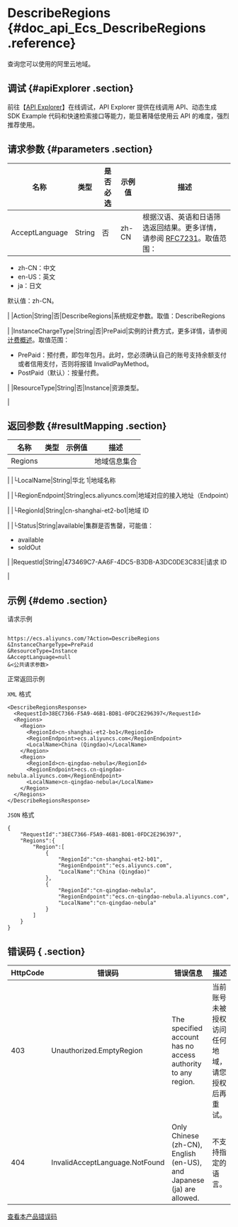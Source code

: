 # DescribeRegions {#doc_api_Ecs_DescribeRegions .reference}

查询您可以使用的阿里云地域。

## 调试 {#apiExplorer .section}

前往【[API Explorer](https://api.aliyun.com/#product=Ecs&api=DescribeRegions)】在线调试，API Explorer 提供在线调用 API、动态生成 SDK Example 代码和快速检索接口等能力，能显著降低使用云 API 的难度，强烈推荐使用。

## 请求参数 {#parameters .section}

|名称|类型|是否必选|示例值|描述|
|--|--|----|---|--|
|AcceptLanguage|String|否|zh-CN|根据汉语、英语和日语筛选返回结果。更多详情，请参阅 [RFC7231](https://tools.ietf.org/html/rfc7231)。取值范围：

 -   zh-CN：中文
-   en-US：英文
-   ja：日文

 默认值：zh-CN。

 |
|Action|String|否|DescribeRegions|系统规定参数。取值：DescribeRegions

 |
|InstanceChargeType|String|否|PrePaid|实例的计费方式，更多详情，请参阅 [计费概述](~~25398~~)。取值范围：

 -   PrePaid：预付费，即包年包月。此时，您必须确认自己的账号支持余额支付或者信用支付，否则将报错 InvalidPayMethod。
-   PostPaid（默认）：按量付费。

 |
|ResourceType|String|否|Instance|资源类型。

 |

## 返回参数 {#resultMapping .section}

|名称|类型|示例值|描述|
|--|--|---|--|
|Regions| | |地域信息集合

 |
|└LocalName|String|华北 1|地域名称

 |
|└RegionEndpoint|String|ecs.aliyuncs.com|地域对应的接入地址（Endpoint）

 |
|└RegionId|String|cn-shanghai-et2-bo1|地域 ID

 |
|└Status|String|available|集群是否售罄，可能值：

 -   available
-   soldOut

 |
|RequestId|String|473469C7-AA6F-4DC5-B3DB-A3DC0DE3C83E|请求 ID

 |

## 示例 {#demo .section}

请求示例

``` {#request_demo}

https://ecs.aliyuncs.com/?Action=DescribeRegions
&InstanceChargeType=PrePaid
&ResourceType=Instance
&AcceptLanguage=null
&<公共请求参数>

```

正常返回示例

`XML` 格式

``` {#xml_return_success_demo}
<DescribeRegionsResponse>
  <RequestId>38EC7366-F5A9-46B1-BDB1-0FDC2E296397</RequestId>
  <Regions>
    <Region>
      <RegionId>cn-shanghai-et2-bo1</RegionId>
      <RegionEndpoint>ecs.aliyuncs.com</RegionEndpoint>
      <LocalName>China (Qingdao)</LocalName>
    </Region>
    <Region>
      <RegionId>cn-qingdao-nebula</RegionId>
      <RegionEndpoint>ecs.cn-qingdao-nebula.aliyuncs.com</RegionEndpoint>
      <LocalName>cn-qingdao-nebula</LocalName>
    </Region>
  </Regions>
</DescribeRegionsResponse>

```

`JSON` 格式

``` {#json_return_success_demo}
{
	"RequestId":"38EC7366-F5A9-46B1-BDB1-0FDC2E296397",
	"Regions":{
		"Region":[
			{
				"RegionId":"cn-shanghai-et2-b01",
				"RegionEndpoint":"ecs.aliyuncs.com",
				"LocalName":"China (Qingdao)"
			},
			{
				"RegionId":"cn-qingdao-nebula",
				"RegionEndpoint":"ecs.cn-qingdao-nebula.aliyuncs.com",
				"LocalName":"cn-qingdao-nebula"
			}
		]
	}
}
```

## 错误码 { .section}

|HttpCode|错误码|错误信息|描述|
|--------|---|----|--|
|403|Unauthorized.EmptyRegion|The specified account has no access authority to any region.|当前账号未被授权访问任何地域，请您授权后再重试。|
|404|InvalidAcceptLanguage.NotFound|Only Chinese \(zh-CN\), English \(en-US\), and Japanese \(ja\) are allowed.|不支持指定的语言。|

[查看本产品错误码](https://error-center.aliyun.com/status/product/Ecs)

